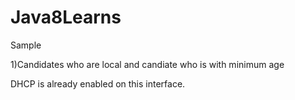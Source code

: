 # Java8Learns

Sample

1)Candidates who are local and candiate who is with minimum age

DHCP is already enabled on this interface.
